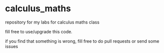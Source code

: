 # calculus_maths
repository for my labs for calculus maths class

fill free to use/upgrade this code.

if you find that something is wrong, fill free to do pull requests or send some issues
